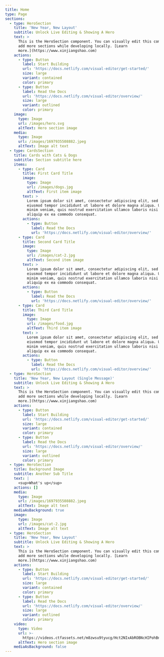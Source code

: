 ```yaml
---
title: Home
type: Page
sections:
  - type: HeroSection
    title: 'New Year, New Layout'
    subtitle: Unlock Live Editing & Showing A Hero
    text: >
      This is the HeroSection component. You can visually edit this component &
      add more sections while developing locally. [Learn
      more.](https://www.xinjiangshao.com)
    actions:
      - type: Button
        label: Start Building
        url: 'https://docs.netlify.com/visual-editor/get-started/'
        size: large
        variant: contained
        color: primary
      - type: Button
        label: Read the Docs
        url: 'https://docs.netlify.com/visual-editor/overview/'
        size: large
        variant: outlined
        color: primary
    image:
      type: Image
      url: /images/hero.svg
      altText: Hero section image
    media:
      type: Image
      url: /images/1697935508882.jpeg
      altText: Image alt text
  - type: CardsSection
    title: Cards with Cats & Dogs
    subtitle: Section subtitle here
    items:
      - type: Card
        title: First Card Title
        image:
          type: Image
          url: /images/dogs.jpg
          altText: First item image
        text: >
          Lorem ipsum dolor sit amet, consectetur adipiscing elit, sed do
          eiusmod tempor incididunt ut labore et dolore magna aliqua. Ut enim ad
          minim veniam, quis nostrud exercitation ullamco laboris nisi ut
          aliquip ex ea commodo consequat.
        actions:
          - type: Button
            label: Read the Docs
            url: 'https://docs.netlify.com/visual-editor/overview/'
      - type: Card
        title: Second Card Title
        image:
          type: Image
          url: /images/cat-2.jpg
          altText: Second item image
        text: >
          Lorem ipsum dolor sit amet, consectetur adipiscing elit, sed do
          eiusmod tempor incididunt ut labore et dolore magna aliqua. Ut enim ad
          minim veniam, quis nostrud exercitation ullamco laboris nisi ut
          aliquip ex ea commodo consequat.
        actions:
          - type: Button
            label: Read the Docs
            url: 'https://docs.netlify.com/visual-editor/overview/'
      - type: Card
        title: Third Card Title
        image:
          type: Image
          url: /images/food.jpg
          altText: Third item image
        text: >
          Lorem ipsum dolor sit amet, consectetur adipiscing elit, sed do
          eiusmod tempor incididunt ut labore et dolore magna aliqua. Ut enim ad
          minim veniam, quis nostrud exercitation ullamco laboris nisi ut
          aliquip ex ea commodo consequat.
        actions:
          - type: Button
            label: Read the Docs
            url: 'https://docs.netlify.com/visual-editor/overview/'
  - type: HeroSection
    title: 'New Year, New Layout (Single Message)'
    subtitle: Unlock Live Editing & Showing A Hero
    text: >
      This is the HeroSection component. You can visually edit this component &
      add more sections while developing locally. [Learn
      more.](https://www.xinjiangshao.com)
    actions:
      - type: Button
        label: Start Building
        url: 'https://docs.netlify.com/visual-editor/get-started/'
        size: large
        variant: contained
        color: primary
      - type: Button
        label: Read the Docs
        url: 'https://docs.netlify.com/visual-editor/overview/'
        size: large
        variant: outlined
        color: primary
  - type: HeroSection
    title: Background Image
    subtitle: Another Sub Title
    text: |
      <sup>What's up</sup>
    actions: []
    media:
      type: Image
      url: /images/1697935508882.jpeg
      altText: Image alt text
    mediaAsBackground: true
    image:
      type: Image
      url: /images/cat-2.jpg
      altText: Image alt text
  - type: HeroSection
    title: 'New Year, New Layout'
    subtitle: Unlock Live Editing & Showing A Hero
    text: >
      This is the HeroSection component. You can visually edit this component &
      add more sections while developing locally. [Learn
      more.](https://www.xinjiangshao.com)
    actions:
      - type: Button
        label: Start Building
        url: 'https://docs.netlify.com/visual-editor/get-started/'
        size: large
        variant: contained
        color: primary
      - type: Button
        label: Read the Docs
        url: 'https://docs.netlify.com/visual-editor/overview/'
        size: large
        variant: outlined
        color: primary
    video:
      type: Video
      url: >-
        https://videos.ctfassets.net/m8zwsu9tyucg/Hct2NIxAbROBNcHIPohBn/00a0fa5bcd2ed37ca1cec947111d3e7a/AD_dHERO_Quote_V3_Desktop-1440x840-211d0b7.webm
      altText: Hero section image
    mediaAsBackground: false
---
```

